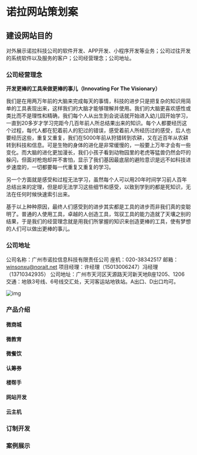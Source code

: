 # 诺拉网站策划案

## 建设网站目的

对外展示诺拉科技公司的软件开发、APP开发、小程序开发等业务；公司过往开发的系统软件以及服务的客户；公司经营理念；公司地址。

### 公司经营理念

**开发更棒的工具来做更棒的事儿（Innovating For The Visionary）**

​      我们是在用两万年前的大脑来完成每天的事情，科技的进步只是把复杂的知识用简单的工具表现出来，这样我们的大脑才能够理解并使用。我们的大脑更喜欢感性或类比而不是理性和精确，我们每个人从出生到会说话就开始进入幼儿园开始学习，一直到20多岁才学习完距今几百年前人所总结果出来的知识。每个人都要经历这个过程，每代人都在犯着前人的犯过的错误，感受着前人所经历过的感受，后人也要经历这些，重复又重复，我们在5000年前从狩猎转到农耕，又在近百年从农耕转到科技和信息。可是生物的身体的进化是非常缓慢的，一般要上万年才会有一些变化。而大脑的进化更加漫长，我们小孩子看到动物园里的老虎等猛兽仍然会吓的躲闪，但面对枪炮却并不害怕，显示了我们基因最底层的避险意识是远不如科技进步速度的，一切都要每一代重复又重复的学习。

​       另一个方面就是感受和过程无法学习，虽然每个人可以用20年时间学习前人百年总结出来的定理，但是却无法学习这些细节和感受，以致到学到的都是死知识，无法在任何时候快速索引出来。

​      基于以上种种原因，最终人们感受到的进步其实都是工具的进步而非我们真的变聪明了。普通的人使用工具，卓越的人创造工具，驾驭工具的能力造就了天壤之别的结果，于是我们的经营理念就是用我们所掌握的知识来创造更棒的工具，使有梦想的人们可以做出更棒的事儿。

### 公司地址

公司名称：广州市诺拉信息科技有限责任公司
座机：020-38342517  邮箱：winsonxu@norait.net
项目经理：许经理（15013006247）冯经理（13710342935）
公司地址：广州市天河区天源路天河新天地B座1205、1206
交通：地铁3号线、6号线交汇处，天河客运站地铁站。A出口、D出口均可。

![img](https://www.norait.net/wp-content/uploads/2020/09/1601022431921.jpg)

### 产品介绍

#### 微商城



#### 微教育



#### 微餐饮



#### 认筹券



#### 楼帮手



#### 网站开发



#### 云主机



### 订制开发



### 案例展示














